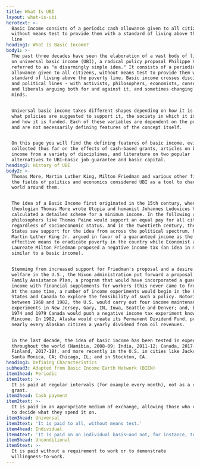 ```yaml
---
title: What Is UBI
layout: what-is-ubi
herotext: >-
  Basic Income consists of a periodic cash allowance given to all citizens,
  without means test to provide them with a standard of living above the poverty
  line
heading1: What is Basic Income?
body1: >-
  The past three decades have seen the elaboration of a vast body of literature
  on universal basic income (UBI), a radical policy proposal Philippe Van Parijs
  referred to as "a disarmingly simple idea." It consists of a periodic cash
  allowance given to all citizens, without means test to provide them with a
  standard of living above the poverty line. Basic income crosses disciplinary
  and political lines - with activists, philosophers, economists, conservatives,
  and liberals arguing both for and against it, and sometimes changing their
  minds.


  Universal basic income takes different shapes depending on how it is framed,
  what policies are suggested to support it, the society in which it is applied,
  and how it is funded. Each of these variables are dependent on the proposal
  and are not necessarily defining features of the concept itself.


  On this page you will find the defining features of basic income, evidence
  collected thus far on the effects of cash-based grants, articles on basic
  income from a variety of disciplines, and literature on two popular
  alternatives to UBI—basic job guarantee and basic capital.
heading2: History of UBI
body2: >-
  Thomas More, Martin Luther King, Milton Friedman and various other figures in
  the fields of politics and economics considered UBI as a tool to change the
  world around them.


  The idea of a Basic Income first originated in the 15th century, when
  theologian Thomas More wrote Utopia and humanist Johannes Ludovicus Vives
  calculated a detailed scheme for a minimum income. In the following centuries,
  philosophers like Thomas Paine would support an equal pay for all citizens
  regardless of socioeconomic status. And in the twentieth century, the United
  States saw support for the idea from across the political spectrum. Reverend
  Martin Luther King Jr. argued in favor of a guaranteed income as the most
  effective means to eradicate poverty in the country while Economist and Nobel
  Laureate Milton Friedman proposed a negative income tax (an idea in many ways
  similar to a basic income).


  Stemming from increased support for Friedman's proposal and a desire to reform
  welfare in the U.S., the Nixon administration put forward a proposal for the
  Family Assistance Plan, a program that would have incorporated a guaranteed
  income with financial supplements for workers (this never came to fruition).
  At the same time, a number of income experiments would begin in the United
  States and Canada to explore the feasibility of such a policy. Notoriously,
  between 1968 and 1982, the U.S. would carry out four income maintenance
  experiments in New Jersey, Gary, IN, Iowa, Seattle and Denver; and, between
  1974 and 1979 Canada would push a negative income tax experiment known as
  Mincome. In 1982, Alaska would create its Permanent Dividend Fund, providing
  nearly every Alaskan citizen a yearly dividend from oil revenues. 


  In the last decade, the idea of basic income has been tested in experiments
  throughout the world (Namibia, 2008-09; India, 2011-12; Canada, 2017-18;
  Finland, 2017-18), and more recently in the U.S. in cities like Jackson, MS;
  Santa Monica, CA; Chicago, IL; and in Stockton, CA.
heading3: Defining Characteristics
subhead3: Adapted from Basic Income Earth Network (BIEN)
item1head: Periodic
item1text: >-
  It is paid at regular intervals (for example every month), not as a one-off
  grant.
item2head: Cash payment
item2text: >-
  It is paid in an appropriate medium of exchange, allowing those who receive it
  to decide what they spend it on.
item3head: Universal
item3text: 'It is paid to all, without means test.'
item4head: Individual
item4text: 'It is paid on an individual basis—and not, for instance, to households.'
item5head: Unconditional
item5text: >-
  It is paid without a requirement to work or to demonstrate
  willingness-to-work.​
---
```


